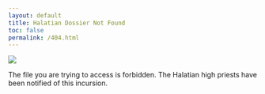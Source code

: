 ```yaml
---
layout: default
title: Halatian Dossier Not Found
toc: false
permalink: /404.html
---
```


![](http://i0.kym-cdn.com/photos/images/newsfeed/000/915/056/50e.jpg)

The file you are trying to access is forbidden. The Halatian high priests have been notified of this incursion.